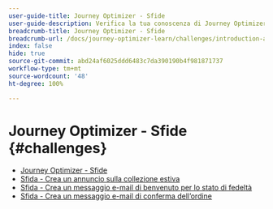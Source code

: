 ```yaml
---
user-guide-title: Journey Optimizer - Sfide
user-guide-description: Verifica la tua conoscenza di Journey Optimizer applicando ciò che hai imparato per risolvere i casi d’uso reali.
breadcrumb-title: Journey Optimizer - Sfide
breadcrumb-url: /docs/journey-optimizer-learn/challenges/introduction-and-prerequisites.html
index: false
hide: true
source-git-commit: abd24af6025ddd6483c7da390190b4f981871737
workflow-type: tm+mt
source-wordcount: '48'
ht-degree: 100%

---
```



# Journey Optimizer - Sfide {#challenges}

+ [Journey Optimizer - Sfide](/help/challenges/introduction-and-prerequisites.md)
+ [Sfida - Crea un annuncio sulla collezione estiva](/help/challenges/summer-collection-announcement-challenge.md)
+ [Sfida - Crea un messaggio e-mail di benvenuto per lo stato di fedeltà](/help/challenges/loyalty-status-welcome-email-challenge.md)
+ [Sfida - Crea un messaggio e-mail di conferma dell’ordine](/help/challenges/order-confirmation-challenge.md)
